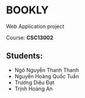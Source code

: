 # BOOKLY

Web Application project

Course: **CSC13002**

## Students:

- Ngô Nguyễn Thanh Thanh
- Nguyễn Hoàng Quốc Tuấn
- Trương Diệu Đạt
- Trịnh Hoàng An


